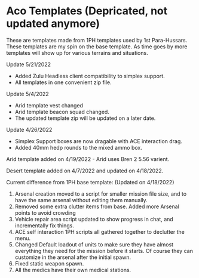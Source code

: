 # Aco Templates (Depricated, not updated anymore)

These are templates made from 1PH templates used by 1st Para-Hussars. These templates are my spin on the base template. 
As time goes by more templates will show up for various terrains and situations.

Update 5/21/2022
- Added Zulu Headless client compatibility to simplex support.
- All templates in one convenient zip file.

Update 5/4/2022
- Arid template vest changed
- Arid template beacon squad changed.
- The updated template zip will be updated on a later date.

Update 4/26/2022
- Simplex Support boxes are now dragable with ACE interaction drag.
- Added 40mm hedp rounds to the mixed ammo box.

Arid template added on 4/19/2022 - Arid uses Bren 2 5.56 varient.

Desert template added on 4/7/2022 and updated on 4/18/2022.

Current difference from 1PH base template: (Updated on 4/18/2022)

1. Arsenal creation moved to a script for smaller mission file size, and to have the same arsenal without editing them manually.
2. Removed some extra clutter items from base. Added more Arsenal points to avoid crowding
3. Vehicle repair area script updated to show progress in chat, and incrementally fix things.
4. ACE self interaction 1PH scripts all gathered together to declutter the menu.
5. Changed Default loadout of units to make sure they have almost everything they need for the mission before it starts. Of course they can customize in the arsenal after the initial spawn.
6. Fixed static weapon spawn.
7. All the medics have their own medical stations.
